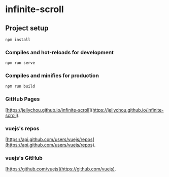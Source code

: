 # infinite-scroll

## Project setup

```
npm install
```

### Compiles and hot-reloads for development

```
npm run serve
```

### Compiles and minifies for production

```
npm run build
```

### GitHub Pages

[https://jellychou.github.io/infinite-scroll](https://jellychou.github.io/infinite-scroll).


### vuejs's repos

[https://api.github.com/users/vuejs/repos](https://api.github.com/users/vuejs/repos).

### vuejs's GitHub

[https://github.com/vuejs](https://github.com/vuejs).
